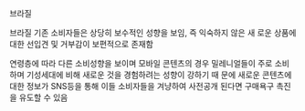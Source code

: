 브라질


브라질 기존 소비자들은 상당히 보수적인 성향을 보임, 즉 익숙하지 않은 새
로운 상품에 대한 선입견 및 거부감이 보편적으로 존재함


연령층에 따라 다른 소비성향을 보이며 모바일 콘텐츠의 경우 밀레니얼들이
주로 소비 하며 기성세대에 비해 새로운 것을 경험하려는 성향이 강하기 때
문에 새로운 콘텐츠에 대한 정보가 SNS등을 통해 이들 소비자들을 겨냥하여
사전공개 된다면 구매욕구 촉진을 유도할 수 있음